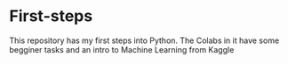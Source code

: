 # First-steps
This repository has my first steps into Python. The Colabs in it have some begginer tasks and an intro to Machine Learning from Kaggle
